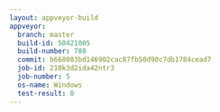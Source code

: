 ```yaml
---
layout: appveyor-build
appveyor:
  branch: master
  build-id: 50421005
  build-number: 780
  commit: b668083bd146902cac87fb50d90c7db1784cead7
  job-id: 210k3d2ida42ntr3
  job-number: 5
  os-name: Windows
  test-result: 0
---
```

